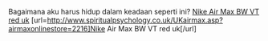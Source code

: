 Bagaimana aku harus hidup dalam keadaan seperti ini?
 <a href="http://www.spiritualpsychology.co.uk/UKairmax.asp?airmaxonlinestore=2216" >Nike Air Max BW VT red uk</a>
[url=http://www.spiritualpsychology.co.uk/UKairmax.asp?airmaxonlinestore=2216]Nike Air Max BW VT red uk[/url]